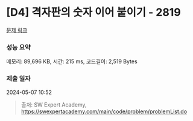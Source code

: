 # [D4] 격자판의 숫자 이어 붙이기 - 2819 

[문제 링크](https://swexpertacademy.com/main/code/problem/problemDetail.do?contestProbId=AV7I5fgqEogDFAXB) 

### 성능 요약

메모리: 89,696 KB, 시간: 215 ms, 코드길이: 2,519 Bytes

### 제출 일자

2024-05-07 10:52



> 출처: SW Expert Academy, https://swexpertacademy.com/main/code/problem/problemList.do